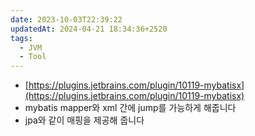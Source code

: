 ```yaml
---
date: 2023-10-03T22:39:22
updatedAt: 2024-04-21 18:34:36+2520
tags:
  - JVM
  - Tool
---
```

- [https://plugins.jetbrains.com/plugin/10119-mybatisx](https://plugins.jetbrains.com/plugin/10119-mybatisx)
- mybatis mapper와 xml 간에 jump를 가능하게 해줍니다
- jpa와 같이 매핑을 제공해 줍니다
